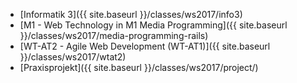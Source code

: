 * [Informatik 3]({{ site.baseurl }}/classes/ws2017/info3)
* [M1 - Web Technology in M1 Media Programming]({{ site.baseurl }}/classes/ws2017/media-programming-rails)
* [WT-AT2 - Agile Web Development (WT-AT1)]({{ site.baseurl }}/classes/ws2017/wtat2)
* [Praxisprojekt]({{ site.baseurl }}/classes/ws2017/project/)
